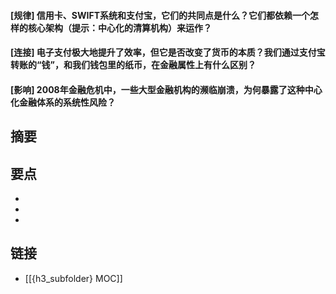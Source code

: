 #### [规律] 信用卡、SWIFT系统和支付宝，它们的共同点是什么？它们都依赖一个怎样的核心架构（提示：中心化的清算机构）来运作？


#### [连接] 电子支付极大地提升了效率，但它是否改变了货币的本质？我们通过支付宝转账的“钱”，和我们钱包里的纸币，在金融属性上有什么区别？


#### [影响] 2008年金融危机中，一些大型金融机构的濒临崩溃，为何暴露了这种中心化金融体系的系统性风险？


## 摘要


## 要点

- 
- 
- 

## 链接

- [[{h3_subfolder} MOC]]
